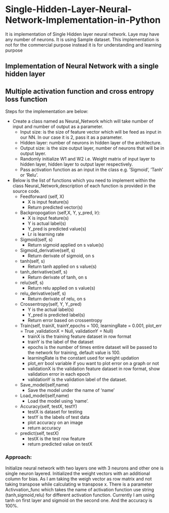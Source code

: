 # Single-Hidden-Layer-Neural-Network-Implementation-in-Python
It is implementation of Single Hidden layer neural network. Laye may have any number of neurons. It is using Sample dataset. This implementation is not for the commercial purpose instead it is for understanding and learning purpose
## Implementation of Neural Network with a single hidden layer
## Multiple activation function and cross entropy loss function

Steps for the implementation are below:
- Create a class named as Neural_Network which will take number of input and number of output as a parameter.
  - Input size: is the size of feature vector which will be feed as input in our NN. In our case it is 2, pass it as a parameter.
  - Hidden layer: number of neurons in hidden layer of the architecture.
  - Output size: is the size output layer, number of neurons that will be in output layer.
  - Randomly initialize W1 and W2 i.e. Weight matrix of input layer to hidden layer, hidden layer to output layer respectively.
  - Pass activation function as an input in the class e.g. ‘Sigmoid’, ‘Tanh’ or ‘Relu’.
- Below is the list of functions which you need to implement within the class Neural_Network,description of each function is provided in the source code.
  - Feedforward (self, X)
    - X is input feature(s)
    - Return predicted vector(s)
  - Backpropogation (self,X, Y, y_pred, lr):
    - X is input feature(s)
    - Y is actual label(s)
    - Y_pred is predicted value(s)
    - Lr is learning rate
  - Sigmoid(self, s)
    - Return sigmoid applied on s value(s)
  - Sigmoid_derivative(self, s)
    - Return derivate of sigmoid, on s
  - tanh(self, s)
    - Return tanh applied on s value(s)
  - tanh_derivative(self, s)
    - Return derivate of tanh, on s
  - relu(self, s)
    - Return relu applied on s value(s)
  - relu_derivative(self, s)
    - Return derivate of relu, on s
  - Crossentropy(self, Y, Y_pred)
    - Y is the actual label(s)
    - Y_pred is predicted label(s)
    - Return error based on crossentropy
  - Train(self, trainX, trainY,epochs = 100, learningRate = 0.001, plot_err = True ,validationX = Null, validationY = Null)
    - trainX is the training feature dataset in row format
    - trainY is the label of the dataset
    - epochs is the number of times entire dataset will be passed to the network for training, default value is 100.
    - learningRate is the constant used for weight updation
    - plot_err bool variable if you want to plot error on a graph or not
    - validationX is the validation feature dataset in row format, show validation error in each epoch
    - validationY is the validation label of the dataset.
  - Save_model(self,name)
    - Save the model under the name of ‘name’
  - Load_model(self,name)
    - Load the model using ‘name’.
  - Accuracy(self, testX, testY)
    - testX is dataset for testing
    - testY is the labels of test data
    - plot accuracy on an image
    - return accuracy
  - predict(self, testX)
    - testX is the test row feature
    - return predicted value on testX
    
###    Approach:
Initialize neural network with two layers one with 3 neurons and other one is single neuron
layered.
Initialized the weight vectors with an additional column for bias. As I am taking the weigh vector
as row matrix and not taking transpose while calculating w transpose x.
There is a parameter Activvation_func which takes the name of activation function use string
(tanh,sigmoid,relu) for different activation function.
Currently I am using tanh on first layer and sigmoid on the second one. And the accuracy is
100%.
